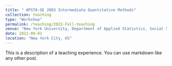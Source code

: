 ```yaml
---
title: " APSTA-GE 2003 Intermediate Quantitative Methods"
collection: teaching
type: "Workshop"
permalink: /teaching/2022-Fall-teaching
venue: "New York University, Department of Applied Statistics, Social Science, and Humanitie"
date: 2022-09-01
location: "New York City, US"
---
```


This is a description of a teaching experience. You can use markdown like any other post.
